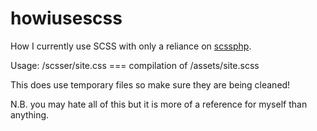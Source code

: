 # howiusescss

How I currently use SCSS with only a reliance on [scssphp](https://github.com/leafo/scssphp).

Usage: /scsser/site.css === compilation of /assets/site.scss

This does use temporary files so make sure they are being cleaned!

N.B. you may hate all of this but it is more of a reference for myself than anything.